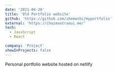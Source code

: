 ```yaml
---
date: '2021-04-20'
title: 'Old Portfolio website'
github: 'https://github.com/shemashi/myportfolio'
external: 'https://chaimaatraoui.me/'
tech:
  - JavaScript
  - React
  
company: 'Project'
showInProjects: false
---
```


Personal portfolio website hosted on netlify
